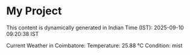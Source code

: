 # My Project

This content is dynamically generated in Indian Time (IST): 2025-09-10 09:20:38 IST


Current Weather in Coimbatore:
Temperature: 25.88 °C
Condition: mist
